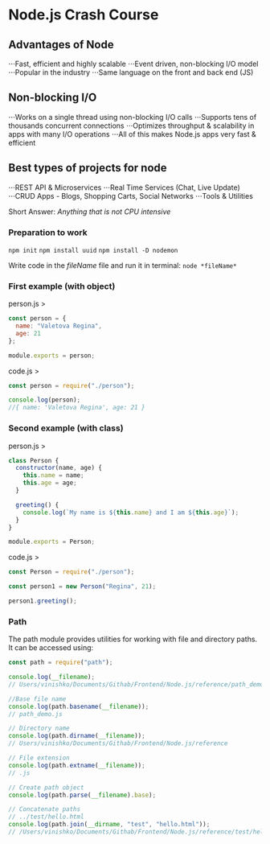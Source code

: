 # Node.js Crash Course

## Advantages of Node

⋅⋅⋅Fast, efficient and highly scalable
⋅⋅⋅Event driven, non-blocking I/O model
⋅⋅⋅Popular in the industry
⋅⋅⋅Same language on the front and back end (JS)

## Non-blocking I/O

⋅⋅⋅Works on a single thread using non-blocking I/O calls
⋅⋅⋅Supports tens of thousands concurrent connections
⋅⋅⋅Optimizes throughput & scalability in apps with many I/O operations
⋅⋅⋅All of this makes Node.js apps very fast & efficient

## Best types of projects for node

⋅⋅⋅REST API & Microservices
⋅⋅⋅Real Time Services (Chat, Live Update)
⋅⋅⋅CRUD Apps - Blogs, Shopping Carts, Social Networks
⋅⋅⋅Tools & Utilities

Short Answer: _Anything that is not CPU intensive_

### Preparation to work

`npm init`
`npm install uuid`
`npm install -D nodemon`

Write code in the _fileName_ file and run it in terminal:
`node *fileName*`

### First example (with object)

person.js >

```js
const person = {
  name: "Valetova Regina",
  age: 21
};

module.exports = person;
```

code.js >

```js
const person = require("./person");

console.log(person);
//{ name: 'Valetova Regina', age: 21 }
```

### Second example (with class)

person.js >

```js
class Person {
  constructor(name, age) {
    this.name = name;
    this.age = age;
  }

  greeting() {
    console.log(`My name is ${this.name} and I am ${this.age}`);
  }
}

module.exports = Person;
```

code.js >

```js
const Person = require("./person");

const person1 = new Person("Regina", 21);

person1.greeting();
```

### Path

The path module provides utilities for working with file and directory paths. It can be accessed using:

```js
const path = require("path");

console.log(__filename);
// Users/vinishko/Documents/Githab/Frontend/Node.js/reference/path_demo.js

//Base file name
console.log(path.basename(__filename));
// path_demo.js

// Directory name
console.log(path.dirname(__filename));
// Users/vinishko/Documents/Githab/Frontend/Node.js/reference

// File extension
console.log(path.extname(__filename));
// .js

// Create path object
console.log(path.parse(__filename).base);

// Concatenate paths
// ../test/hello.html
console.log(path.join(__dirname, "test", "hello.html"));
// /Users/vinishko/Documents/Githab/Frontend/Node.js/reference/test/hello.html
```
